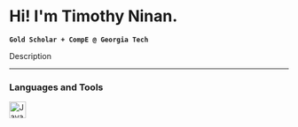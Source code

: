 # Hi! I'm Timothy Ninan.

**`Gold Scholar + CompE @ Georgia Tech`**

Description

[//]: <> (Comment [Text you see][linkVariable])

---

### Languages and Tools

<img align="left" alt="Java" width="30px" style="padding-right:10px;" src="https://cdn.jsdelivr.net/gh/devicons/devicon/icons/java/java-original.svg"/>

<br />


[linkVariable]: https://google.com
